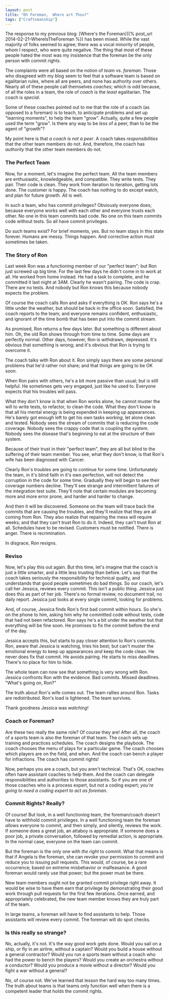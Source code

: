 ```yaml
---
layout: post
title: "Oh Foreman,  Where art Thou?"
tags: ["Craftsmanship"]
---
```

The response to my previous blog: [Where's the Foreman]({% post_url 2014-02-21-WhereIsTheForeman %}) has been mixed.  While the vast majority of folks seemed to agree; there was a vocal minority of people, whom I respect, who were quite negative.  The thing that most of these people hated the most was my insistence that the foreman be the only person with commit rights.  

The complaints were all based on the notion of _team_ vs. _foreman_.  Those who disagreed with my blog seem to feel that a software team is based on egalitarian rules, where all are peers, and none has authority over others.  Nearly all of these people call themselves _coaches_; which is odd because, of all the roles in a team, the role of _coach_ is the _least_ egalitarian.  The coach is _special_.

Some of these coaches pointed out to me that the role of a coach (as opposed to a foreman) is to teach, to anticipate problems and set up "learning moments", to help the team "grow".  Actually, quite a few people used the term "grow".  Is there any way to be _less_ of a peer, than to be the agent of "growth"?  

My point here is that _a coach is not a peer_.  A coach takes _responsibilities_ that the other team members do not.  And, therefore, the coach has _authority_ that the other team members do not.  

### The Perfect Team

Now, for a moment, let's imagine the perfect team.  All the team members are enthusiastic, knowledgeable, and compatible.  They write tests.  They pair.  Their code is clean.  They work from iteration to iteration, getting lots done.  The customer is happy.  The coach has nothing to do except watch, and plan for future growth.  All is well.  

In such a team, who has commit privileges?  Obviously everyone does; because everyone works well with each other and everyone trusts each other.  No one in this team commits bad code.  No one on this team commits code without tests.  So all have commit privileges.

Do such teams exist?  For brief moments, yes.  But no team stays in this state forever.  Humans are messy.  Things happen.  And corrective action must sometimes be taken.  

### The Story of Ron

Last week Ron was a functioning member of our "perfect team"; but Ron just screwed up big time.  For the last few days he didn't come in to work at all.  He worked from home instead.  He had a task to complete, and he committed it last night at 3AM.   Clearly he wasn't pairing.  The code is crap.  There are no tests.  And nobody but Ron knows this because nobody expects the problem.

Of course the coach calls Ron and asks if everything is OK.  Ron says he's a little under the weather, but should be back in the office soon.  Satisfied, the coach reports to the team; and everyone remains confident, enthusiastic, and ignorant of the time bomb that has been put into the commit stream.

As promised, Ron returns a few days later.  But something is different about him.  Oh, the old Ron shows through from time to time.  Some days are perfectly normal.  Other days, however, Ron is withdrawn, depressed.  It's obvious that something is wrong; and it's obvious that Ron is trying to overcome it.

The coach talks with Ron about it.  Ron simply says there are some personal problems that he'd rather not share; and that things are going to be OK soon.  

When Ron pairs with others, he's a bit more passive than usual; but is still helpful.  He sometimes gets very engaged, just like he used to.  Everyone expects that his troubles will pass.  

What they don't know is that when Ron works alone, he cannot muster the will to write tests, to refactor, to clean the code.  What they don't know is that all his mental energy is being expended in keeping up appearances.  He's barely got enough left to get his own tasks _working_, let alone clean and tested.  Nobody sees the stream of commits that is reducing the code coverage.  Nobody sees the crappy code that is coupling the system.  Nobody sees the disease that's beginning to eat at the structure of their system.

Because of their trust in their "perfect team", they are all but blind to the suffering of their team member.  You see, what they don't know, is that Ron's wife has been diagnosed with Cancer.  

Clearly Ron's troubles are going to continue for some time.  Unfortunately the team, in it's blind faith in it's own perfection, will not detect the corruption in the code for some time.  Gradually they will begin to see their coverage numbers decline.  They'll see strange and intermittent failures of the integration test suite.  They'll note that certain modules are becoming more and more error prone, and harder and harder to change. 

And then it will be discovered.  Someone on the team will trace back the commits that are causing the troubles, and they'll realize that they are all coming from Ron.  They also realize that repairing the mess will require weeks; and that they can't trust Ron to do it.  Indeed, they can't trust Ron at all.  Schedules have to be revised.  Customers must be notified.  There is anger.  There is recrimination.  

In disgrace, Ron resigns.

### Reviso

Now, let's play this out again.  But this time, let's imagine that the coach is just a little smarter, and a little less trusting than before.  Let's say that the coach takes seriously the responsibility for technical quality, and understands that good people sometimes do bad things.  So our coach, let's call her Jessica, reviews every commit.  This isn't a public thing.  Jessica just does this as part of her job.  There's no formal review, no document trail, no daily report.  Jessica just looks at every single commit, looking for problems.

And, of course, Jessica finds Ron's first bad commit within hours.  So she's on the phone to him, asking him why he committed code without tests, code that had not been refactored.  Ron says he's a bit under the weather but that everything will be fine soon. He promises to fix the commit before the end of the day.  

Jessica accepts this, but starts to pay closer attention to Ron's commits.  Ron, aware that Jessica is watching, tries his best; but can't muster the emotional energy to keep up appearances _and_ keep the code clean.  He never does fix that commit.  He avoids pairing.  He starts to miss deadlines.  There's no place for him to hide.

The whole team can now see that something is very wrong with Ron.  Jessica confronts Ron with the evidence.  Bad commits.  Missed deadlines.  "What's going on, Ron?"

The truth about Ron's wife comes out.  The team rallies around Ron.  Tasks are redistributed.  Ron's load is lightened.  The team survives.

Thank goodness Jessica was _watching_!    

### Coach or Foreman?

Are these two really the same role?  Of course they are!  After all, the coach of a sports team is also the foreman of that team.  The coach sets up training and practices schedules.  The coach designs the playbook.  The coach chooses the menu of plays for a particular game.  The coach chooses which players are on the field, and when.  And the coach can bench a player for infractions.  The coach has commit rights!

Now, perhaps you are a coach, but you aren't technical.  That's OK, coaches often have assistant coaches to help them.  And the coach can delegate responsibilities and authorities to those assistants.  So if you are one of those coaches who is a process expert, but not a coding expert; _you're going to need a coding expert to act as foreman_.

### Commit Rights?  Really?

Of course!  But look, in a well functioning team, the foreman/coach doesn't have to withhold commit privileges.  In a well functioning team the foreman _allows_ everyone to commit, and then simply, and silently, reviews the work.  If someone does a great job, an attaboy is appropriate.  If someone does a poor job, a private conversation, followed by remedial action, is appropriate.  In the normal case, everyone on the team can commit.

But the foreman is the only one with _the right_ to commit.  What that means is that if Angela is the foreman, she can revoke your permission to commit and reduce you to issuing pull requests.   This would, of course, be a rare occurrence; based on extreme misbehavior or malfeasance.  A good foreman would rarely use that power; but the power must be there.

New team members ought not be granted commit privilege right away.  It would be wise to have them earn that privilege by demonstrating their good work through pull requests for the first few iterations.  Once earned, and appropriately celebrated, the new team member knows they are truly part of the team.

In large teams, a foreman will have to find assistants to help.  Those assistants will review every commit.  The foreman will do spot checks.  

### Is this really so strange?

No, actually, it's not.  It's the way good work gets done.  Would you sail on a ship, or fly in an airline, without a captain?  Would you build a house without a general contractor?  Would you run a sports team without a coach who had the power to bench the players?  Would you create an orchestra without a conductor?  Would you produce a movie without a director?  Would you fight a war without a general?

No, of course not.  We've learned that lesson the hard way too many times.  The truth about teams is that teams only function well when there is a competent leader that holds the commit rights.



  

